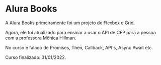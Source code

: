 # Alura Books

A Alura Books primeiramente foi um projeto de Flexbox e Grid.

Agora, ele foi atualizado para ensinar a usar o API de CEP para a pessoa com a professora Mônica Hillman.

No curso é falado de Promises, Then, Callback, API's, Async Await etc.

Curso finalizado: 31/01/2022.
